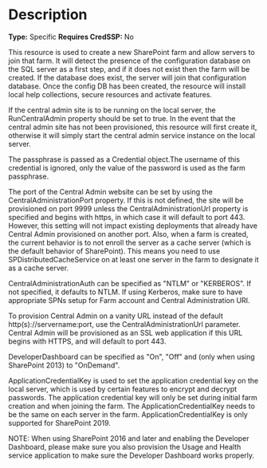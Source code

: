 # Description

**Type:** Specific
**Requires CredSSP:** No

This resource is used to create a new SharePoint farm and allow servers to
join that farm. It will detect the presence of the configuration database
on the SQL server as a first step, and if it does not exist then the farm
will be created. If the database does exist, the server will join that
configuration database. Once the config DB has been created, the
resource will install local help collections, secure resources and activate
features.

If the central admin site is to be running on the local server, the
RunCentralAdmin property should be set to true. In the event that the central
admin site has not been provisioned, this resource will first create it,
otherwise it will simply start the central admin service instance on the
local server.

The passphrase is passed as a Credential object.The username of this
credential is ignored, only the value of the password is used as the farm
passphrase.

The port of the Central Admin website can be set by using the
CentralAdministrationPort property. If this is not defined, the site will be
provisioned on port 9999 unless the CentralAdministrationUrl property is
specified and begins with https, in which case it will default to port 443.
However, this setting will not impact existing deployments that already have
Central Admin provisioned on another port. Also, when a farm is created, the
current behavior is to not enroll the server as a cache server (which is the
default behavior of SharePoint). This means you need to use
SPDistributedCacheService on at least one server in the farm to designate it
as a cache server.

CentralAdministrationAuth can be specified as "NTLM" or "KERBEROS". If not
specified, it defaults to NTLM. If using Kerberos, make sure to have
appropriate SPNs setup for Farm account and Central Administration URI.

To provision Central Admin on a vanity URL instead of the default
http(s)://servername:port, use the CentralAdministrationUrl parameter.
Central Admin will be provisioned as an SSL web application if this URL
begins with HTTPS, and will default to port 443.

DeveloperDashboard can be specified as "On", "Off" and (only when using
SharePoint 2013) to "OnDemand".

ApplicationCredentialKey is used to set the application credential key on the
local server, which is used by certain features to encrypt and decrypt passwords.
The application credential key will only be set during initial farm creation and
when joining the farm. The ApplicationCredentialKey needs to be the same on each
server in the farm. ApplicationCredentialKey is only supported for SharePoint 2019.

NOTE:
When using SharePoint 2016 and later and enabling the Developer Dashboard,
please make sure you also provision the Usage and Health service application
to make sure the Developer Dashboard works properly.
